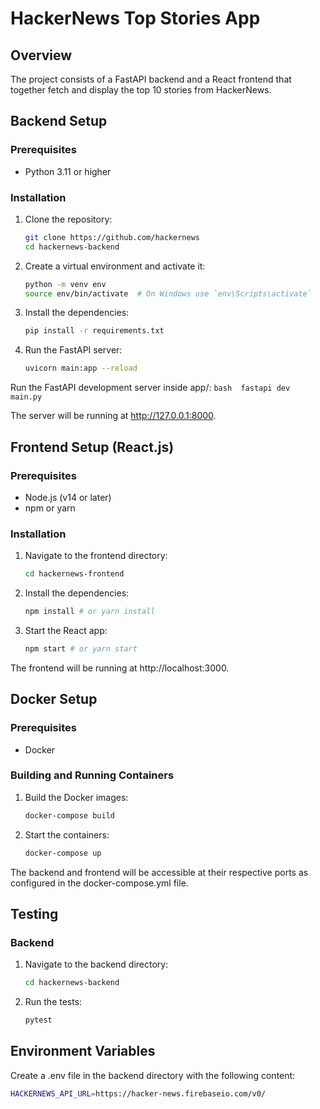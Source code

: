# HackerNews Top Stories App

## Overview
The project consists of a FastAPI backend and a React frontend that together fetch and display the top 10 stories from HackerNews. 

## Backend Setup 

### Prerequisites
- Python 3.11 or higher 

### Installation
1. Clone the repository:
   ```bash 
   git clone https://github.com/hackernews
   cd hackernews-backend
   ```
   
2. Create a virtual environment and activate it:
    ```bash
    python -m venv env
    source env/bin/activate  # On Windows use `env\Scripts\activate`
    ```

3. Install the dependencies:
    ```bash
    pip install -r requirements.txt
    ```
    
4. Run the FastAPI server: 
    ```bash 
    uvicorn main:app --reload
    ```

Run the FastAPI development server inside app/: 
    ```bash 
    fastapi dev main.py 
    ```

The server will be running at http://127.0.0.1:8000.

## Frontend Setup (React.js)
### Prerequisites
- Node.js (v14 or later)
- npm or yarn
### Installation
1. Navigate to the frontend directory:
    ```bash
    cd hackernews-frontend
    ```

2. Install the dependencies:
    ```bash
    npm install # or yarn install
    ```

3. Start the React app:
    ```bash
    npm start # or yarn start
    ```

The frontend will be running at http://localhost:3000.


## Docker Setup
### Prerequisites
- Docker

### Building and Running Containers
1. Build the Docker images:
    ```bash
    docker-compose build
    ```

2. Start the containers:
    ```bash
    docker-compose up
    ```

The backend and frontend will be accessible at their respective ports as configured in the docker-compose.yml file.

## Testing
### Backend
1. Navigate to the backend directory:
    ```bash
    cd hackernews-backend
    ```

2. Run the tests:
    ```bash
    pytest
    ```


## Environment Variables
Create a .env file in the backend directory with the following content: 

```bash
HACKERNEWS_API_URL=https://hacker-news.firebaseio.com/v0/
```